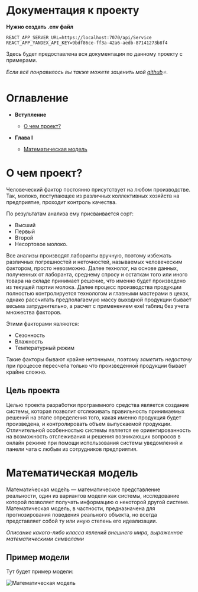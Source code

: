 # Документация к проекту

**Нужно создать .env файл**
```
REACT_APP_SERVER_URL=https://localhost:7070/api/Service
REACT_APP_YANDEX_API_KEY=9bdf86ce-ff3a-42a6-aedb-87141273b8f4
```


Здесь будет предоставлена вся документация по данному проекту с примерами.

_Если всё понравилось вы также можете заценить мой [github](https://github.com/nik0rai)⭐_.

# Оглавление

- **Вступление**

  - [О чем проект?](#о-чем-проект)

- **Глава I**

  - [Математическая модель](#Математическая-модель)

# О чем проект?

Человеческий фактор постоянно присутствует на любом производстве. 
Так, молоко, поступающее из различных коллективных хозяйств 
на предприятие, проходит контроль качества.

По результатам анализа ему присваивается сорт: 

- Высший
- Первый
- Второй
- Несортовое молоко. 

Все анализы производят лаборанты вручную, поэтому избежать различных 
погрешностей и неточностей, называемых человеческим фактором, просто 
невозможно. Далее технолог, на основе данных, полученных от лаборанта, 
среднему спросу и остаткам того или иного товара на складе принимает 
решение, что именно будет произведено из текущей партии молока. 
Далее процесс производства продукции полностью контролируется 
технологом и главными мастерами в цехах, однако рассчитать 
предполагаемую массу выходной продукции бывает весьма затруднительно, 
а расчет с применением exel таблиц без учета множества факторов.

Этими факторами являются: 

- Сезонность
- Влажность
- Температурный режим

Такие факторы бывают крайне неточными, поэтому _заметить недостачу_ при 
процессе пересчета только что произведенной продукции бывает крайне сложно.

## Цель проекта

Целью проекта разработки программного средства является создание 
системы, которая позволит отслеживать правильность принимаемых 
решений на этапе определения того, какая именно продукция будет 
произведена, и контролировать объем выпускаемой продукции. 
Отличительной особенностью системы является ее ориентированность на 
возможность отслеживания и решения возникающих вопросов в онлайн 
режиме при помощи использования системы уведомлений и панели чата с 
любым из сотрудников предприятия.

# Математическая модель

Математи́ческая моде́ль — математическое представление реальности, один из вариантов модели как системы, исследование которой позволяет получать информацию о некоторой другой системе. Математическая модель, в частности, предназначена для прогнозирования поведения реального объекта, но всегда представляет собой ту или иную степень его идеализации. 

_Описание какого-либо класса явлений внешнего мира, выраженное математическими символами_

## Пример модели

Тут будет пример модели:

![Математическая модель](https://resh.edu.ru/uploads/lesson_extract/6468/20190222145219/OEBPS/objects/c_info_11_10_1/33335e94-5710-4f48-9949-65d35fa351f1.png)

